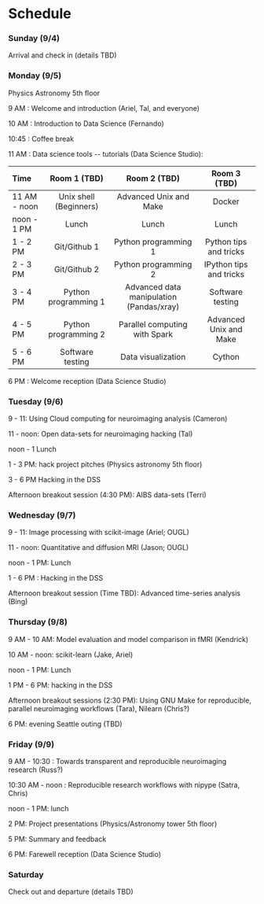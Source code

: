 # Schedule

### Sunday (9/4)

Arrival and check in (details TBD)

### Monday (9/5)

Physics Astronomy 5th floor

9 AM : Welcome and introduction (Ariel, Tal, and everyone)

10 AM : Introduction to Data Science (Fernando)

10:45 : Coffee break

11 AM : Data science tools -- tutorials (Data Science Studio):

| Time | Room 1 (TBD) | Room 2 (TBD) | Room 3 (TBD) |
|:------------- |:-----:|:-----:|:-----:|
| 11 AM - noon | Unix shell (Beginners) | Advanced Unix and Make | Docker |
| noon - 1 PM | Lunch | Lunch | Lunch |
| 1 - 2 PM | Git/Github 1 | Python programming 1 | Python tips and tricks |
| 2 - 3 PM | Git/Github 2 | Python programming 2 | IPython tips and tricks |
| 3 - 4 PM | Python programming 1 | Advanced data manipulation (Pandas/xray) | Software testing |
| 4 - 5 PM | Python programming 2 | Parallel computing with Spark | Advanced Unix and Make |
| 5 - 6 PM | Software testing | Data visualization | Cython |

6 PM : Welcome reception (Data Science Studio)

### Tuesday (9/6)

9 - 11: Using Cloud computing for neuroimaging analysis (Cameron)

11 - noon:  Open data-sets for neuroimaging hacking (Tal)

noon - 1 Lunch

1 - 3 PM: hack project pitches (Physics astronomy 5th floor)

3 - 6 PM Hacking in the DSS

Afternoon breakout session (4:30 PM): AIBS data-sets (Terri)

### Wednesday (9/7)

9 - 11: Image processing with scikit-image (Ariel; OUGL)

11 - noon: Quantitative and diffusion MRI (Jason; OUGL)

noon - 1 PM: Lunch

1 - 6 PM : Hacking in the DSS

Afternoon breakout session (Time TBD): Advanced time-series analysis (Bing)

### Thursday (9/8)

9 AM - 10 AM: Model evaluation and model comparison in fMRI (Kendrick)

10 AM - noon: scikit-learn  (Jake, Ariel)

noon - 1 PM: Lunch

1 PM - 6 PM: hacking in the DSS

Afternoon breakout sessions (2:30 PM): Using GNU Make for reproducible, parallel neuroimaging workflows (Tara), Nilearn (Chris?)

6 PM: evening Seattle outing (TBD)

### Friday (9/9)

9 AM - 10:30 : Towards transparent and reproducible neuroimaging research (Russ?)

10:30 AM - noon : Reproducible research workflows with nipype (Satra, Chris)

noon - 1 PM: lunch

2 PM: Project presentations (Physics/Astronomy tower 5th floor)

5 PM: Summary and feedback

6 PM: Farewell reception (Data Science Studio)

### Saturday

Check out and departure (details TBD)
